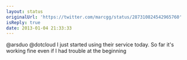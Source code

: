 ```yaml
---
layout: status
originalUrl: 'https://twitter.com/marcgg/status/287310824542965760'
isReply: true
date: 2013-01-04 21:33:33
---
```


@arsduo @dotcloud I just started using their service today. So far it's working fine even if I had trouble at the beginning
